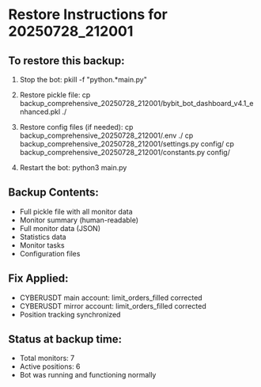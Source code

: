 
# Restore Instructions for 20250728_212001

## To restore this backup:

1. Stop the bot:
   pkill -f "python.*main.py"

2. Restore pickle file:
   cp backup_comprehensive_20250728_212001/bybit_bot_dashboard_v4.1_enhanced.pkl ./

3. Restore config files (if needed):
   cp backup_comprehensive_20250728_212001/.env ./
   cp backup_comprehensive_20250728_212001/settings.py config/
   cp backup_comprehensive_20250728_212001/constants.py config/

4. Restart the bot:
   python3 main.py

## Backup Contents:
- Full pickle file with all monitor data
- Monitor summary (human-readable)
- Full monitor data (JSON)
- Statistics data
- Monitor tasks
- Configuration files

## Fix Applied:
- CYBERUSDT main account: limit_orders_filled corrected
- CYBERUSDT mirror account: limit_orders_filled corrected
- Position tracking synchronized

## Status at backup time:
- Total monitors: 7
- Active positions: 6
- Bot was running and functioning normally
